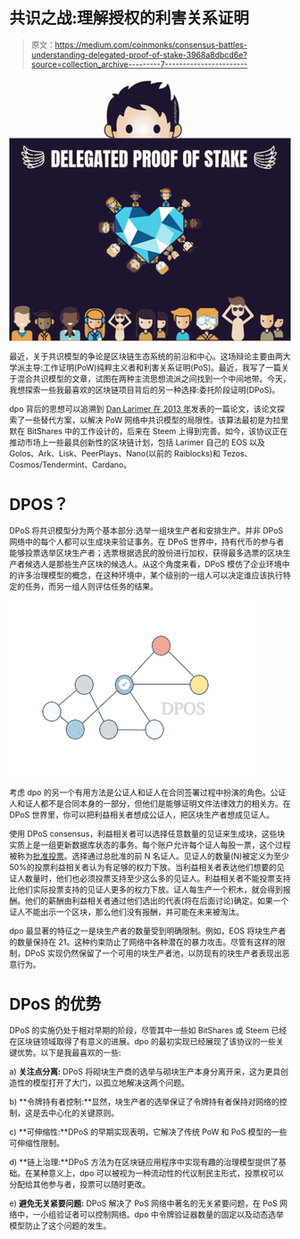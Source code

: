# 共识之战:理解授权的利害关系证明

> 原文：<https://medium.com/coinmonks/consensus-battles-understanding-delegated-proof-of-stake-3968a8dbcd6e?source=collection_archive---------7----------------------->

![](img/e1f8d8e1b9639d49d6ef149ca7c9cfb3.png)

最近，关于共识模型的争论是区块链生态系统的前沿和中心。这场辩论主要由两大学派主导:工作证明(PoW)纯粹主义者和利害关系证明(PoS)。最近，我写了一篇关于混合共识模型的文章，试图在两种主流思想流派之间找到一个中间地带。今天，我想探索一些我最喜欢的区块链项目背后的另一种选择:委托阶段证明(DPoS)。

dpo 背后的思想可以追溯到 [Dan Larimer 在 2013 年](https://bitsharestalk.org/index.php?topic=1138.msg13602#msg13602)发表的一篇论文，该论文探索了一些替代方案，以解决 PoW 网络中共识模型的局限性。该算法最初是为拉里默在 BitShares 中的工作设计的，后来在 Steem 上得到完善。如今，该协议正在推动市场上一些最具创新性的区块链计划，包括 Larimer 自己的 EOS 以及 Golos、Ark、Lisk、PeerPlays、Nano(以前的 Raiblocks)和 Tezos、Cosmos/Tendermint、Cardano。

# DPOS？

DPoS 将共识模型分为两个基本部分:选举一组块生产者和安排生产。并非 DPoS 网络中的每个人都可以生成块来验证事务。在 DPoS 世界中，持有代币的参与者能够投票选举区块生产者；选票根据选民的股份进行加权，获得最多选票的区块生产者候选人是那些生产区块的候选人。从这个角度来看，DPoS 模仿了企业环境中的许多治理模型的概念，在这种环境中，某个级别的一组人可以决定谁应该执行特定的任务，而另一组人则评估任务的结果。

![](img/3279f35975c83f21916f885c88a4f370.png)

考虑 dpo 的另一个有用方法是公证人和证人在合同签署过程中扮演的角色。公证人和证人都不是合同本身的一部分，但他们是能够证明文件法律效力的相关方。在 DPoS 世界里，你可以把利益相关者想成公证人，把区块生产者想成见证人。

使用 DPoS consensus，利益相关者可以选择任意数量的见证来生成块，这些块实质上是一组更新数据库状态的事务。每个账户允许每个证人每股一票，这个过程被称为[批准投票](http://en.wikipedia.org/wiki/Approval_voting)。选择通过总批准的前 N 名证人。见证人的数量(N)被定义为至少 50%的投票利益相关者认为有足够的权力下放。当利益相关者表达他们想要的见证人数量时，他们也必须投票支持至少这么多的见证人。利益相关者不能投票支持比他们实际投票支持的见证人更多的权力下放。证人每生产一个积木，就会得到报酬。他们的薪酬由利益相关者通过他们选出的代表(将在后面讨论)确定。如果一个证人不能出示一个区块，那么他们没有报酬，并可能在未来被淘汰。

dpo 最显著的特征之一是块生产者的数量受到明确限制。例如，EOS 将块生产者的数量保持在 21。这种约束防止了网络中各种潜在的暴力攻击。尽管有这样的限制，DPoS 实现仍然保留了一个可用的块生产者池，以防现有的块生产者表现出恶意行为。

# DPoS 的优势

DPoS 的实施仍处于相对早期的阶段，尽管其中一些如 BitShares 或 Steem 已经在区块链领域取得了有意义的进展。dpo 的最初实现已经展现了该协议的一些关键优势。以下是我最喜欢的一些:

a) **关注点分离:** DPoS 将砌块生产商的选举与砌块生产本身分离开来，这为更具创造性的模型打开了大门，以孤立地解决这两个问题。

b) **令牌持有者控制:**显然，块生产者的选举保证了令牌持有者保持对网络的控制，这是去中心化的关键原则。

c) **可伸缩性:**DPoS 的早期实现表明，它解决了传统 PoW 和 PoS 模型的一些可伸缩性限制。

d) **链上治理:**DPoS 方法为在区块链应用程序中实现有趣的治理模型提供了基础。在某种意义上，dpo 可以被视为一种流动性的代议制民主形式，投票权可以分配给其他参与者，投票可以随时更改。

e) **避免无关紧要问题:** DPoS 解决了 PoS 网络中著名的无关紧要问题，在 PoS 网络中，一小组验证者可以控制网络。dpo 中令牌验证器数量的固定以及动态选举模型防止了这个问题的发生。